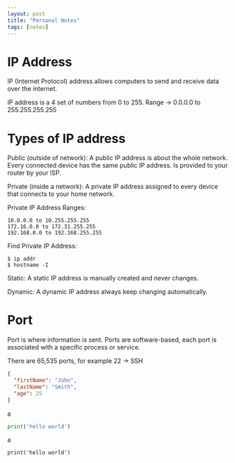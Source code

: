 ```yaml
---
layout: post
title: "Personal Notes"
tags: [notes]
---
```

# IP Address
IP (Internet Protocol) address allows computers to send and receive data over the internet. 

IP address is a 4 set of numbers from 0 to 255. Range -> 0.0.0.0 to 255.255.255.255

# Types of IP address
Public (outside of network): A public IP address is about the whole network. Every connected device has the same public IP address. Is provided to your router by your ISP. 

Private (inside a network): A private IP address assigned to every device that connects to your home network.

Private IP Address Ranges:
```
10.0.0.0 to 10.255.255.255
172.16.0.0 to 172.31.255.255
192.168.0.0 to 192.168.255.255
```

Find Private IP Address:
```
$ ip addr
$ hostname -I
```

Static: A static IP address is manually created and never changes.

Dynamic: A dynamic IP address always keep changing automatically.

# Port
Port is where information is sent. Ports are software-based, each port is associated with a specific process or service.

There are 65,535 ports, for example 22 -> SSH

```json
{
  "firstName": "John",
  "lastName": "Smith",
  "age": 25
}
```
a

```python
print('hello world')
``` 
a

```
print('hello world')
```
